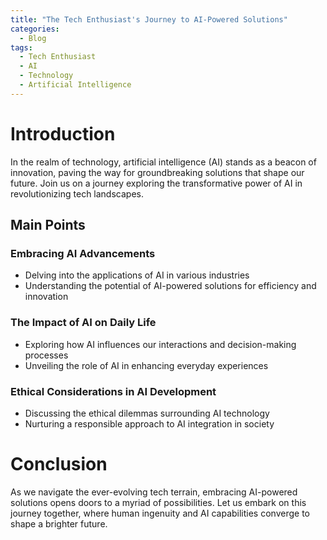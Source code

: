 ```yaml
---
title: "The Tech Enthusiast's Journey to AI-Powered Solutions"
categories:
  - Blog
tags:
  - Tech Enthusiast
  - AI
  - Technology
  - Artificial Intelligence
---
```


# Introduction
In the realm of technology, artificial intelligence (AI) stands as a beacon of innovation, paving the way for groundbreaking solutions that shape our future. Join us on a journey exploring the transformative power of AI in revolutionizing tech landscapes.

## Main Points
### Embracing AI Advancements
- Delving into the applications of AI in various industries
- Understanding the potential of AI-powered solutions for efficiency and innovation

### The Impact of AI on Daily Life
- Exploring how AI influences our interactions and decision-making processes
- Unveiling the role of AI in enhancing everyday experiences

### Ethical Considerations in AI Development
- Discussing the ethical dilemmas surrounding AI technology
- Nurturing a responsible approach to AI integration in society

# Conclusion
As we navigate the ever-evolving tech terrain, embracing AI-powered solutions opens doors to a myriad of possibilities. Let us embark on this journey together, where human ingenuity and AI capabilities converge to shape a brighter future.